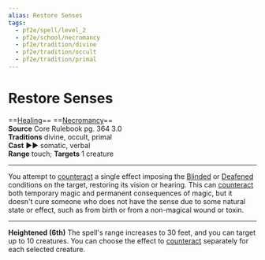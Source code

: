 ```yaml
---
alias: Restore Senses
tags:
  - pf2e/spell/level_2
  - pf2e/school/necromancy
  - pf2e/tradition/divine
  - pf2e/tradition/occult
  - pf2e/tradition/primal
---
```


# Restore Senses

==[Healing](Healing.md)== ==[Necromancy](Necromancy.md)==  
__Source__ Core Rulebook pg. 364 3.0  
**Traditions** divine, occult, primal  
**Cast** ►► somatic, verbal  
**Range** touch; **Targets** 1 creature

---

You attempt to [counteract](Counteracting.md) a single effect imposing the [Blinded](Blinded.md) or [Deafened](Deafened.md) conditions on the target, restoring its vision or hearing. This can [counteract](Counteracting.md) both temporary magic and permanent consequences of magic, but it doesn't cure someone who does not have the sense due to some natural state or effect, such as from birth or from a non-magical wound or toxin.

<hr>

**Heightened (6th)** The spell's range increases to 30 feet, and you can target up to 10 creatures. You can choose the effect to [counteract](Counteracting.md) separately for each selected creature.
